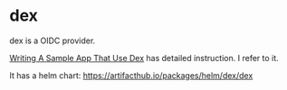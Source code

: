 # dex

dex is a OIDC provider.

[Writing A Sample App That Use Dex](https://dexidp.io/docs/using-dex/)
has detailed instruction. I refer to it.

It has a helm chart: https://artifacthub.io/packages/helm/dex/dex
